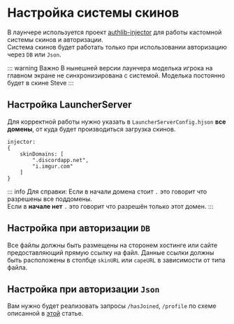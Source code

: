 # Настройка системы скинов

В лаунчере используется проект [authlib-injector](https://github.com/yushijinhun/authlib-injector) для работы кастомной системы скинов и авторизации.  
Система скинов будет работать только при использовании авторизацию через `DB` или `Json`. 

::: warning Важно
В нынешней версии лаунчера моделька игрока на главном экране не синхронизирована с системой. Моделька постоянно будет в скине Steve
:::
## Настройка LauncherServer

Для корректной работы нужно указать в `LauncherServerConfig.hjson` **все домены**, от куда будет производиться загрузка скинов.
```hjson
injector:
{
    skinDomains: [
        ".discordapp.net",
        "i.imgur.com"
    ]
}
```
::: info Для справки:
Если в начали домена стоит `.` это говорит что разрешены все поддомены.  
Если в **начале нет** `.` это говорит что разрешён только этот домен.
:::

## Настройка при авторизации `DB`

Все файлы должны быть размещены на сторонем хостинге или сайте предоставляющий прямую ссылку на файл.
Данные ссылки должны быть расположены в столбце `skinURL` или `capeURL` в зависимости от типа файла.

## Настройка при авторизации `Json`

Вам нужно будет реализовать запросы `/hasJoined`, `/profile` по схеме описанной в [этой](../for-developers/json-auth.md) статье.